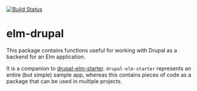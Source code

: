 [![Build Status](https://travis-ci.org/Gizra/elm-drupal.svg?branch=master)](https://travis-ci.org/Gizra/elm-drupal)

# elm-drupal

This package contains functions useful for working with Drupal as a backend for an Elm
application.

It is a companion to [drupal-elm-starter](https://github.com/Gizra/drupal-elm-starter).
`drupal-elm-starter` represents an entire (but simple) sample app, whereas this contains
pieces of code as a package that can be used in multiple projects.

